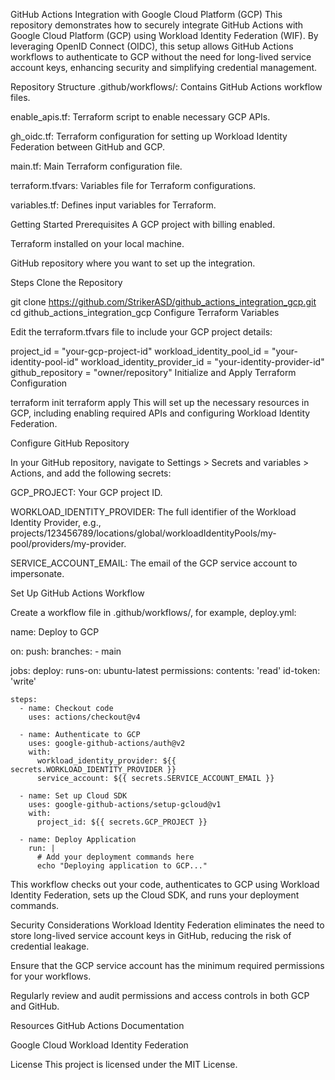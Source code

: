 GitHub Actions Integration with Google Cloud Platform (GCP)
This repository demonstrates how to securely integrate GitHub Actions with Google Cloud Platform (GCP) using Workload Identity Federation (WIF). By leveraging OpenID Connect (OIDC), this setup allows GitHub Actions workflows to authenticate to GCP without the need for long-lived service account keys, enhancing security and simplifying credential management.


Repository Structure
.github/workflows/: Contains GitHub Actions workflow files.

enable_apis.tf: Terraform script to enable necessary GCP APIs.

gh_oidc.tf: Terraform configuration for setting up Workload Identity Federation between GitHub and GCP.

main.tf: Main Terraform configuration file.

terraform.tfvars: Variables file for Terraform configurations.

variables.tf: Defines input variables for Terraform.

Getting Started
Prerequisites
A GCP project with billing enabled.

Terraform installed on your local machine.

GitHub repository where you want to set up the integration.

Steps
Clone the Repository

git clone https://github.com/StrikerASD/github_actions_integration_gcp.git
cd github_actions_integration_gcp
Configure Terraform Variables

Edit the terraform.tfvars file to include your GCP project details:

project_id = "your-gcp-project-id"
workload_identity_pool_id = "your-identity-pool-id"
workload_identity_provider_id = "your-identity-provider-id"
github_repository = "owner/repository"
Initialize and Apply Terraform Configuration


terraform init
terraform apply
This will set up the necessary resources in GCP, including enabling required APIs and configuring Workload Identity Federation.

Configure GitHub Repository

In your GitHub repository, navigate to Settings > Secrets and variables > Actions, and add the following secrets:

GCP_PROJECT: Your GCP project ID.

WORKLOAD_IDENTITY_PROVIDER: The full identifier of the Workload Identity Provider, e.g., projects/123456789/locations/global/workloadIdentityPools/my-pool/providers/my-provider.

SERVICE_ACCOUNT_EMAIL: The email of the GCP service account to impersonate.

Set Up GitHub Actions Workflow

Create a workflow file in .github/workflows/, for example, deploy.yml:

name: Deploy to GCP

on:
  push:
    branches:
      - main

jobs:
  deploy:
    runs-on: ubuntu-latest
    permissions:
      contents: 'read'
      id-token: 'write'

    steps:
      - name: Checkout code
        uses: actions/checkout@v4

      - name: Authenticate to GCP
        uses: google-github-actions/auth@v2
        with:
          workload_identity_provider: ${{ secrets.WORKLOAD_IDENTITY_PROVIDER }}
          service_account: ${{ secrets.SERVICE_ACCOUNT_EMAIL }}

      - name: Set up Cloud SDK
        uses: google-github-actions/setup-gcloud@v1
        with:
          project_id: ${{ secrets.GCP_PROJECT }}

      - name: Deploy Application
        run: |
          # Add your deployment commands here
          echo "Deploying application to GCP..."
This workflow checks out your code, authenticates to GCP using Workload Identity Federation, sets up the Cloud SDK, and runs your deployment commands.

Security Considerations
Workload Identity Federation eliminates the need to store long-lived service account keys in GitHub, reducing the risk of credential leakage.

Ensure that the GCP service account has the minimum required permissions for your workflows.

Regularly review and audit permissions and access controls in both GCP and GitHub.

Resources
GitHub Actions Documentation

Google Cloud Workload Identity Federation

License
This project is licensed under the MIT License.
